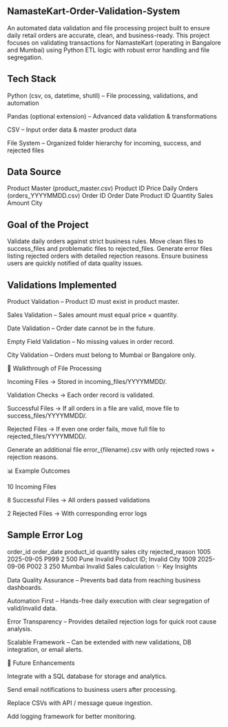 NamasteKart-Order-Validation-System
-------------------------------------------

An automated data validation and file processing project built to ensure daily retail orders are accurate, clean, and business-ready.
This project focuses on validating transactions for NamasteKart (operating in Bangalore and Mumbai) using Python ETL logic with robust error handling and file segregation.

Tech Stack
-----------------

Python (csv, os, datetime, shutil) – File processing, validations, and automation

Pandas (optional extension) – Advanced data validation & transformations

CSV – Input order data & master product data

File System – Organized folder hierarchy for incoming, success, and rejected files

Data Source
------------------
Product Master (product_master.csv)
Product ID
Price
Daily Orders (orders_YYYYMMDD.csv)
Order ID
Order Date
Product ID
Quantity
Sales Amount
City

Goal of the Project
----------------------------
Validate daily orders against strict business rules.
Move clean files to success_files and problematic files to rejected_files.
Generate error files listing rejected orders with detailed rejection reasons.
Ensure business users are quickly notified of data quality issues.

Validations Implemented
------------------------------------

Product Validation – Product ID must exist in product master.

Sales Validation – Sales amount must equal price × quantity.

Date Validation – Order date cannot be in the future.

Empty Field Validation – No missing values in order record.

City Validation – Orders must belong to Mumbai or Bangalore only.

🔄 Walkthrough of File Processing

Incoming Files → Stored in incoming_files/YYYYMMDD/.

Validation Checks → Each order record is validated.

Successful Files → If all orders in a file are valid, move file to success_files/YYYYMMDD/.

Rejected Files → If even one order fails, move full file to rejected_files/YYYYMMDD/.

Generate an additional file error_{filename}.csv with only rejected rows + rejection reasons.

📊 Example Outcomes

10 Incoming Files

8 Successful Files → All orders passed validations

2 Rejected Files → With corresponding error logs

Sample Error Log
----------------------
order_id	order_date	product_id	quantity	sales	city	rejected_reason
1005	2025-09-05	P999	2	500	Pune	Invalid Product ID; Invalid City
1009	2025-09-06	P002	3	250	Mumbai	Invalid Sales calculation
✨ Key Insights

Data Quality Assurance – Prevents bad data from reaching business dashboards.

Automation First – Hands-free daily execution with clear segregation of valid/invalid data.

Error Transparency – Provides detailed rejection logs for quick root cause analysis.

Scalable Framework – Can be extended with new validations, DB integration, or email alerts.

🚀 Future Enhancements

Integrate with a SQL database for storage and analytics.

Send email notifications to business users after processing.

Replace CSVs with API / message queue ingestion.

Add logging framework for better monitoring.
